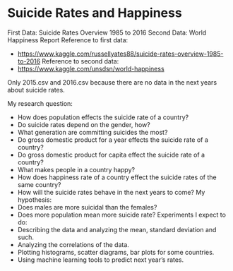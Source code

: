 # Suicide Rates and Happiness

First Data: Suicide Rates Overview 1985 to 2016
Second Data: World Happiness Report
Reference to first data: 
- https://www.kaggle.com/russellyates88/suicide-rates-overview-1985-to-2016
Reference to second data: 
- https://www.kaggle.com/unsdsn/world-happiness

Only 2015.csv and 2016.csv because there are no data in the next years about suicide rates.

My research question: 
- How does population effects the suicide rate of a country?
- Do suicide rates depend on the gender, how?
- What generation are committing suicides the most?
- Do gross domestic product for a year effects the suicide rate of a country?
- Do gross domestic product for capita effect the suicide rate of a country?
- What makes people in a country happy?
- How does happiness rate of a country effect the suicide rates of the same country?
- How will the suicide rates behave in the next years to come?
My hypothesis: 
- Does males are more suicidal than the females?
- Does more population mean more suicide rate?
Experiments I expect to do: 
- Describing the data and analyzing the mean, standard deviation and such.
- Analyzing the correlations of the data.
- Plotting histograms, scatter diagrams, bar plots for some countries.
- Using machine learning tools to predict next year’s rates.

